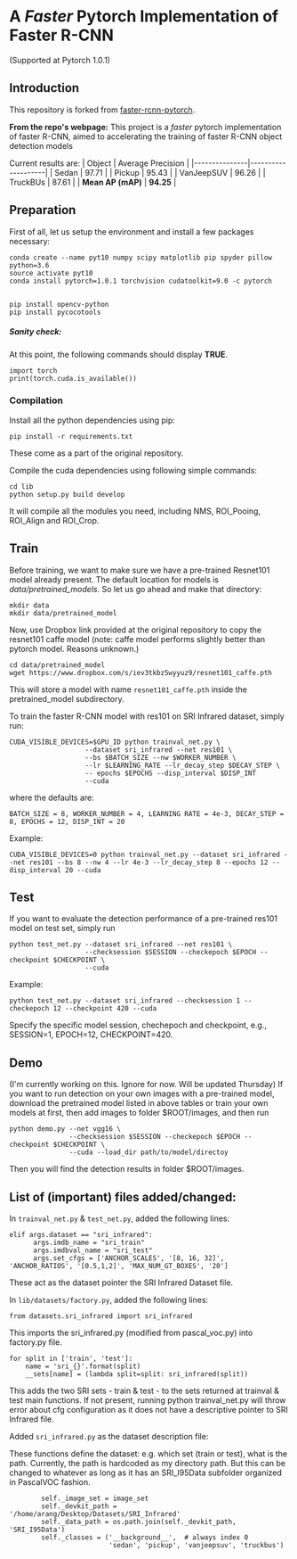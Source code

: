 # A *Faster* Pytorch Implementation of Faster R-CNN
(Supported at Pytorch 1.0.1)
## Introduction

This repository is forked from [faster-rcnn-pytorch](https://github.com/jwyang/faster-rcnn.pytorch).

**From the repo's webpage:**
This project is a *faster* pytorch implementation of faster R-CNN, aimed to accelerating the training of faster R-CNN object detection models

Current results are: 
| Object        | Average  Precision |
|---------------|--------------------|
| Sedan         |              97.71 |
| Pickup        |              95.43 |
| VanJeepSUV    |              96.26 |
| TruckBUs      |              87.61 |
| **Mean AP (mAP)** |              **94.25** |
## Preparation

First of all, let us setup the environment and install a few packages necessary:
```
conda create --name pyt10 numpy scipy matplotlib pip spyder pillow python=3.6 
source activate pyt10
conda install pytorch=1.0.1 torchvision cudatoolkit=9.0 -c pytorch


pip install opencv-python
pip install pycocotools
```
##### Sanity check:
At this point, the following commands should display **TRUE**.
```
import torch
print(torch.cuda.is_available())
```

### Compilation

Install all the python dependencies using pip:
```
pip install -r requirements.txt
```
These come as a part of the original repository. 

Compile the cuda dependencies using following simple commands:

```
cd lib
python setup.py build develop
```

It will compile all the modules you need, including NMS, ROI_Pooing, ROI_Align and ROI_Crop.

## Train

Before training, we want to make sure we have a pre-trained Resnet101 model already present. The default location for models is *data/pretrained_models*. So let us go ahead and make that directory: 

```
mkdir data
mkdir data/pretrained_model
```

Now, use Dropbox link provided at the original repository to copy the resnet101 caffe model (note: caffe model performs slightly better than pytorch model. Reasons unknown.)
```
cd data/pretrained_model
wget https://www.dropbox.com/s/iev3tkbz5wyyuz9/resnet101_caffe.pth
```
This will store a model with name ```resnet101_caffe.pth``` inside the pretrained_model subdirectory.

To train the faster R-CNN model with res101 on SRI Infrared dataset, simply run:
```
CUDA_VISIBLE_DEVICES=$GPU_ID python trainval_net.py \
                   --dataset sri_infrared --net res101 \
                   --bs $BATCH_SIZE --nw $WORKER_NUMBER \
                   --lr $LEARNING_RATE --lr_decay_step $DECAY_STEP \
                   -- epochs $EPOCHS --disp_interval $DISP_INT
                   --cuda
```
where the defaults are: 
```
BATCH_SIZE = 8, WORKER_NUMBER = 4, LEARNING RATE = 4e-3, DECAY_STEP = 8, EPOCHS = 12, DISP_INT = 20
```
Example: 
```
CUDA_VISIBLE_DEVICES=0 python trainval_net.py --dataset sri_infrared --net res101 --bs 8 --nw 4 --lr 4e-3 --lr_decay_step 8 --epochs 12 --disp_interval 20 --cuda
```

## Test

If you want to evaluate the detection performance of a pre-trained res101 model on test set, simply run
```
python test_net.py --dataset sri_infrared --net res101 \
                   --checksession $SESSION --checkepoch $EPOCH --checkpoint $CHECKPOINT \
                   --cuda
```

Example: 
```
python test_net.py --dataset sri_infrared --checksession 1 --checkepoch 12 --checkpoint 420 --cuda
```

Specify the specific model session, chechepoch and checkpoint, e.g., SESSION=1, EPOCH=12, CHECKPOINT=420.

## Demo
(I'm currently working on this. Ignore for now. Will be updated Thursday)
If you want to run detection on your own images with a pre-trained model, download the pretrained model listed in above tables or train your own models at first, then add images to folder $ROOT/images, and then run
```
python demo.py --net vgg16 \
               --checksession $SESSION --checkepoch $EPOCH --checkpoint $CHECKPOINT \
               --cuda --load_dir path/to/model/directoy
```

Then you will find the detection results in folder $ROOT/images.

## List of (important) files added/changed: 

In ```trainval_net.py``` & ```test_net.py```, added the following lines: 
```
elif args.dataset == "sri_infrared":
      args.imdb_name = "sri_train"
      args.imdbval_name = "sri_test"
      args.set_cfgs = ['ANCHOR_SCALES', '[8, 16, 32]', 'ANCHOR_RATIOS', '[0.5,1,2]', 'MAX_NUM_GT_BOXES', '20']
```
These act as the dataset pointer the SRI Infrared Dataset file.

In ```lib/datasets/factory.py```, added the following lines: 

```
from datasets.sri_infrared import sri_infrared
```
This imports the sri_infrared.py (modified from pascal_voc.py) into factory.py file.

```
for split in ['train', 'test']:
    name = 'sri_{}'.format(split)
    __sets[name] = (lambda split=split: sri_infrared(split))
```
This adds the two SRI sets - train & test - to the sets returned at trainval & test main functions. If not present, running python trainval_net.py will throw error about cfg configuration as it does not have a descriptive pointer to SRI Infrared file. 

Added ```sri_infrared.py``` as the dataset description file: 

These functions define the dataset:
e.g. which set (train or test), what is the path. 
Currently, the path is hardcoded as my directory path. But this can be changed to whatever as long as it has an SRI_I95Data subfolder organized in PascalVOC fashion. 
```
        self._image_set = image_set
        self._devkit_path = '/home/arang/Desktop/Datasets/SRI_Infrared'
        self._data_path = os.path.join(self._devkit_path, 'SRI_I95Data')
        self._classes = ('__background__',  # always index 0
                         'sedan', 'pickup', 'vanjeepsuv', 'truckbus')
```

